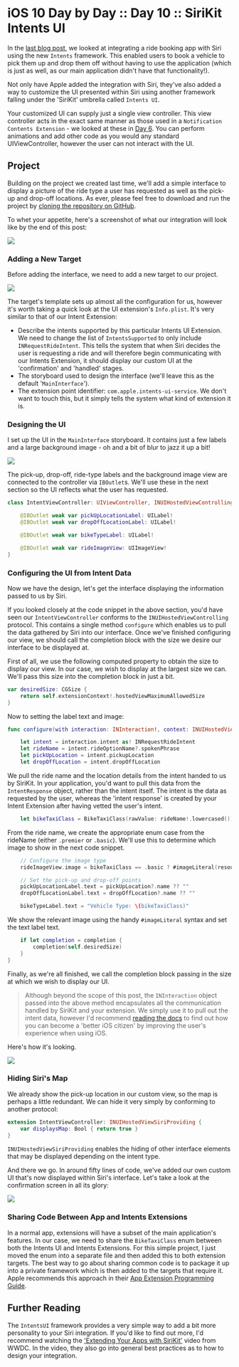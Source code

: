 # iOS 10 Day by Day :: Day 10 :: SiriKit Intents UI

In the [last blog post](https://www.shinobicontrols.com/blog/ios-10-day-by-day-day-9-sirikit-intents), we looked at integrating a ride booking app with Siri using the new `Intents` framework. This enabled users to book a vehicle to pick them up and drop them off without having to use the application (which is just as well, as our main application didn't have that functionality!).

Not only have Apple added the integration with Siri, they've also added a way to customize the UI presented within Siri using another framework falling under the 'SiriKit' umbrella called `Intents UI`.

Your customized UI can supply just a single view controller. This view controller acts in the exact same manner as those used in a `Notification Contents Extension` - we looked at these in [Day 6](https://www.shinobicontrols.com/blog/ios-10-day-by-day-day-6-notification-content-extensions). You can perform animations and add other code as you would any standard UIViewController, however the user can not interact with the UI.

## Project

Building on the project we created last time, we'll add a simple interface to display a picture of the ride type a user has requested as well as the pick-up and drop-off locations. As ever, please feel free to download and run the project by [cloning the repository on GitHub](https://github.com/shinobicontrols/iOS10-day-by-day).

To whet your appetite, here's a screenshot of what our integration will look like by the end of this post:

![](Images/Finished.png)

### Adding a New Target

Before adding the interface, we need to add a new target to our project.

![](Images/Extension_UI_Intents_Target.png)

The target's template sets up almost all the configuration for us, however it's worth taking a quick look at the UI extension's `Info.plist`. It's very similar to that of our Intent Extension:

- Describe the intents supported by this particular Intents UI Extension. We need to change the list of `IntentsSupported` to only include `INRequestRideIntent`. This tells the system that when Siri decides the user is requesting a ride and will therefore begin communicating with our Intents Extension, it should display our custom UI at the 'confirmation' and 'handled' stages.
- The storyboard used to design the interface (we'll leave this as the default '`MainInterface`').
- The extension point identifier: `com.apple.intents-ui-service`. We don't want to touch this, but it simply tells the system what kind of extension it is.

### Designing the UI

I set up the UI in the `MainInterface` storyboard. It contains just a few labels and a large background image - oh and a bit of blur to jazz it up a bit!

![](Images/Storyboard_UI.png)

The pick-up, drop-off, ride-type labels and the background image view are connected to the controller via `IBOutlet`s. We'll use these in the next section so the UI reflects what the user has requested.

```swift
class IntentViewController: UIViewController, INUIHostedViewControlling {

    @IBOutlet weak var pickUpLocationLabel: UILabel!
    @IBOutlet weak var dropOffLocationLabel: UILabel!

    @IBOutlet weak var bikeTypeLabel: UILabel!

    @IBOutlet weak var rideImageView: UIImageView!
}
```

### Configuring the UI from Intent Data

Now we have the design, let's get the interface displaying the information passed to us by Siri.

If you looked closely at the code snippet in the above section, you'd have seen our `IntentViewController` conforms to the `INUIHostedViewControlling` protocol. This contains a single method `configure` which enables us to pull the data gathered by Siri into our interface. Once we've finished configuring our view, we should call the completion block with the size we desire our interface to be displayed at.

First of all, we use the following computed property to obtain the size to display our view. In our case, we wish to display at the largest size we can. We'll pass this size into the completion block in just a bit.

```swift
var desiredSize: CGSize {
    return self.extensionContext!.hostedViewMaximumAllowedSize
}
```

Now to setting the label text and image:

```swift
func configure(with interaction: INInteraction!, context: INUIHostedViewContext, completion: ((CGSize) -> Void)!) {

    let intent = interaction.intent as! INRequestRideIntent
    let rideName = intent.rideOptionName?.spokenPhrase
    let pickUpLocation = intent.pickupLocation
    let dropOffLocation = intent.dropOffLocation
```
We pull the ride name and the location details from the intent handed to us by SiriKit. In your application, you'd want to pull this data from the `IntentResponse` object, rather than the intent itself. The intent is the data as requested by the user, whereas the 'intent response' is created by your Intent Extension after having vetted the user's intent.

```swift
    let bikeTaxiClass = BikeTaxiClass(rawValue: rideName!.lowercased())!
```
From the ride name, we create the appropriate enum case from the rideName (either `.premier` or `.basic`). We'll use this to determine which image to show in the next code snippet.

```swift
    // Configure the image type
    rideImageView.image = bikeTaxiClass == .basic ? #imageLiteral(resourceName: "basic") : #imageLiteral(resourceName: "premier")

    // Set the pick-up and drop-off points
    pickUpLocationLabel.text = pickUpLocation?.name ?? ""
    dropOffLocationLabel.text = dropOffLocation?.name ?? ""

    bikeTypeLabel.text = "Vehicle Type: \(bikeTaxiClass)"
````
We show the relevant image using the handy `#imageLiteral` syntax and set the text label text.

```swift
    if let completion = completion {
        completion(self.desiredSize)
    }
}
```
Finally, as we're all finished, we call the completion block passing in the size at which we wish to display our UI.

> Although beyond the scope of this post, the `INInteraction` object passed into the above method encapsulates all the communication handled by SiriKit and your extension. We simply use it to pull out the intent data, however I'd recommend [reading the docs](https://developer.apple.com/library/content/documentation/General/Conceptual/ExtensibilityPG/ExtensionScenarios.html#//apple_ref/doc/uid/TP40014214-CH21-SW5) to find out how you can become a 'better iOS citizen' by improving the user's experience when using iOS.

Here's how it's looking.

![](Images/Map_Showing.png)

### Hiding Siri's Map

We already show the pick-up location in our custom view, so the map is perhaps a little redundant. We can hide it very simply by conforming to another protocol:

```swift
extension IntentViewController: INUIHostedViewSiriProviding {
    var displaysMap: Bool { return true }
}
```
`INUIHostedViewSiriProviding` enables the hiding of other interface elements that may be displayed depending on the intent type.

And there we go. In around fifty lines of code, we've added our own custom UI that's now displayed within Siri's interface. Let's take a look at the confirmation screen in all its glory:

![](Images/Finished.png)

### Sharing Code Between App and Intents Extensions

In a normal app, extensions will have a subset of the main application's features. In our case, we need to share the `BikeTaxiClass` enum between both the Intents UI and Intents Extensions. For this simple project, I just moved the enum into a separate file and then added this to both extension targets. The best way to go about sharing common code is to package it up into a private framework which is then added to the targets that require it. Apple recommends this approach in their [App Extension Programming Guide](https://developer.apple.com/library/content/documentation/General/Conceptual/ExtensibilityPG/ExtensionScenarios.html#//apple_ref/doc/uid/TP40014214-CH21-SW5).

## Further Reading

The `IntentsUI` framework provides a very simple way to add a bit more personality to your Siri integration. If you'd like to find out more, I'd recommend watching the ['Extending Your Apps with SiriKit'](https://developer.apple.com/videos/play/wwdc2016/225/) video from WWDC. In the video, they also go into general best practices as to how to design your integration.
